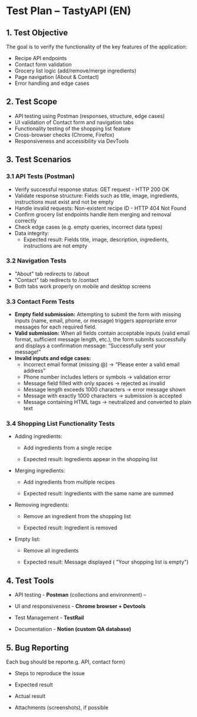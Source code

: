 # Test Plan – TastyAPI (EN)
## 1. Test Objective
The goal is to verify the functionality of the key features of the application:

- Recipe API endpoints
- Contact form validation
- Grocery list logic (add/remove/merge ingredients)
- Page navigation (About & Contact)
- Error handling and edge cases


## 2. Test Scope
- API testing using Postman (responses, structure, edge cases)
- UI validation of Contact form and navigation tabs
- Functionality testing of the shopping list feature
- Cross-browser checks (Chrome, Firefox)
- Responsiveness and accessibility via DevTools


## 3. Test Scenarios
### 3.1 API Tests (Postman)
- Verify successful response status: GET request - HTTP 200 OK
- Validate response structure: Fields such as title, image, ingredients, instructions must exist and not be empty
- Handle invalid requests: Non-existent recipe ID - HTTP 404 Not Found
- Confirm grocery list endpoints handle item merging and removal correctly
- Check edge cases (e.g. empty queries, incorrect data types)
- Data integrity:
    - Expected result: Fields title, image, description, ingredients, instructions are not empty
### 3.2 Navigation Tests 

- "About" tab redirects to /about
- "Contact" tab redirects to /contact
- Both tabs work properly on mobile and desktop screens

### 3.3 Contact Form Tests

- **Empty field submission:**
Attempting to submit the form with missing inputs (name, email, phone, or message) triggers appropriate error messages for each required field.
- **Valid submission:**
When all fields contain acceptable inputs (valid email format, sufficient message length, etc.), the form submits successfully and displays a confirmation message:
“Successfully sent your message!”
- **Invalid inputs and edge cases:**
  - Incorrect email format (missing @) -> “Please enter a valid email address”
  - Phone number includes letters or symbols -> validation error
  - Message field filled with only spaces -> rejected as invalid
  - Message length exceeds 1000 characters -> error message shown
  - Message with exactly 1000 characters -> submission is accepted
  - Message containing HTML tags -> neutralized and converted to plain text


### 3.4 Shopping List Functionality Tests

- Adding ingredients:

  - Add ingredients from a single recipe

  - Expected result: Ingredients appear in the shopping list

- Merging ingredients:

  - Add ingredients from multiple recipes

  - Expected result: Ingredients with the same name are summed

- Removing ingredients:

  - Remove an ingredient from the shopping list

  - Expected result: Ingredient is removed

- Empty list:

  - Remove all ingredients

  - Expected result: Message displayed ( "Your shopping list is empty")

## 4. Test Tools
- API testing - **Postman** (collections and environment) –

- UI and responsiveness - **Chrome browser + Devtools** 

- Test Management - **TestRail**
- Documentation - **Notion (custom QA database)**


## 5. Bug Reporting
Each bug should be reporte.g. API, contact form)

- Steps to reproduce the issue

- Expected result

- Actual result

- Attachments (screenshots), if possible